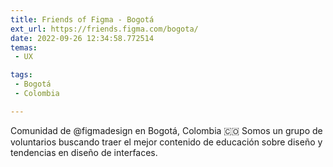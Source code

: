 ```yaml
---
title: Friends of Figma - Bogotá
ext_url: https://friends.figma.com/bogota/
date: 2022-09-26 12:34:58.772514
temas:
 - UX

tags:
 - Bogotá
 - Colombia

---
```


Comunidad de @figmadesign en Bogotá, Colombia 🇨🇴 Somos un grupo de  voluntarios buscando traer el mejor contenido de educación sobre diseño y tendencias en diseño de interfaces.

    